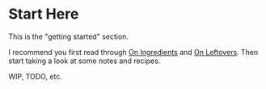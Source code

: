 # Start Here

This is the "getting started" section.

I recommend you first read through [On Ingredients](on-ingredients.md) and [On
Leftovers](on-leftovers.md). Then start taking a look at some notes and
recipes.

WIP, TODO, etc.

